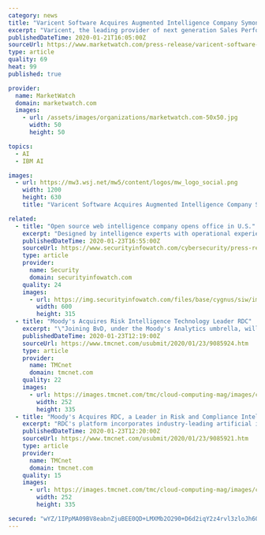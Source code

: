 ```yaml
---
category: news
title: "Varicent Software Acquires Augmented Intelligence Company Symon.AI"
excerpt: "Varicent, the leading provider of next generation Sales Performance Management (SPM), today announced that it has acquired Symon.AI, a visionary technology platform built on sophisticated Natural Language and Machine Learning algorithms that provide easy to use,"
publishedDateTime: 2020-01-21T16:05:00Z
sourceUrl: https://www.marketwatch.com/press-release/varicent-software-acquires-augmented-intelligence-company-symonai-2020-01-21-12159517
type: article
quality: 69
heat: 99
published: true

provider:
  name: MarketWatch
  domain: marketwatch.com
  images:
    - url: /assets/images/organizations/marketwatch.com-50x50.jpg
      width: 50
      height: 50

topics:
  - AI
  - IBM AI

images:
  - url: https://mw3.wsj.net/mw5/content/logos/mw_logo_social.png
    width: 1200
    height: 630
    title: "Varicent Software Acquires Augmented Intelligence Company Symon.AI"

related:
  - title: "Open source web intelligence company opens office in U.S."
    excerpt: "Designed by intelligence experts with operational experience in the field, Cobwebs is a machine learning (ML) and artificial intelligence (AI) powered web intelligence and investigation platform with strong Natural Language Processing capabilities. It extracts targeted intelligence from Big Data and automatically generates intelligent insights."
    publishedDateTime: 2020-01-23T16:55:00Z
    sourceUrl: https://www.securityinfowatch.com/cybersecurity/press-release/21122584/cobwebs-technologies-open-source-web-intelligence-company-opens-office-in-us
    type: article
    provider:
      name: Security
      domain: securityinfowatch.com
    quality: 24
    images:
      - url: https://img.securityinfowatch.com/files/base/cygnus/siw/image/2020/01/cobbwebs.5e29cc95337e9.png?auto=format&fit=max&w=1200
        width: 600
        height: 315
  - title: "Moody's Acquires Risk Intelligence Technology Leader RDC"
    excerpt: "\"Joining BvD, under the Moody's Analytics umbrella, will help us to expand and extend our artificial intelligence leadership position. It also enables us to re-double our mission of preventing criminal infiltration of the world's financial system and ..."
    publishedDateTime: 2020-01-23T12:19:00Z
    sourceUrl: https://www.tmcnet.com/usubmit/2020/01/23/9085924.htm
    type: article
    provider:
      name: TMCnet
      domain: tmcnet.com
    quality: 22
    images:
      - url: https://images.tmcnet.com/tmc/cloud-computing-mag/images/cloud-computing-0515-cover.jpg
        width: 252
        height: 335
  - title: "Moody's Acquires RDC, a Leader in Risk and Compliance Intelligence, Data and Software"
    excerpt: "RDC's platform incorporates industry-leading artificial intelligence (AI) for compliance screening to help process customer requests at greater speeds and accuracy while reducing false positives. \"RDC's comprehensive data and leading technology are at the ..."
    publishedDateTime: 2020-01-23T12:20:00Z
    sourceUrl: https://www.tmcnet.com/usubmit/2020/01/23/9085921.htm
    type: article
    provider:
      name: TMCnet
      domain: tmcnet.com
    quality: 15
    images:
      - url: https://images.tmcnet.com/tmc/cloud-computing-mag/images/cloud-computing-0515-cover.jpg
        width: 252
        height: 335

secured: "wYZ/1IPpMA09BV8eabnZjuBEE0QD+LMXMb2O290+D6d2iqY2z4rvl3zloJh6QtAcCO8rkZ2j705GWqHsuf0zflx9dcozRdyqRaelqMnBcE1Dugk8xcglJkmsQijCsNOmqNL5d+RLOTNSbg4lD6f8rZ7Y18FxRD+3jXTuXKT9dWOIHX+ta4OdabDr+WGErTlTicGL9qaEXbuxwZcnJgOsGXLsbgYOeQFvV+1oxJ/kURkYaqHRccuEkp6QMcHvxybWxmLxy4R1SHma3M074kcjqqTjvHSH6ADSidUP5tbWfi4=;LZxzDssX+o4/x/E1dLxRMA=="
---
```


